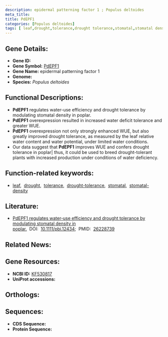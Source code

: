```yaml
---
description: epidermal patterning factor 1 ; Populus deltoides
meta_title:
title: PdEPF1
categories: [Populus deltoides]
tags: [ leaf,drought,tolerance,drought tolerance,stomatal,stomatal density ]
---
```


## Gene Details:
- **Gene ID:** []()
- **Gene Symbol:** <u>PdEPF1</u>
- **Gene Name:** epidermal patterning factor 1
- **Genome:** []()
- **Species:** *Populus deltoides*

## Functional Descriptions:
   - **PdEPF1** regulates water-use efficiency and drought tolerance by modulating stomatal density in poplar.
   - **PdEPF1** overexpression resulted in increased water deficit tolerance and greater WUE.
   - **PdEPF1** overexpression not only strongly enhanced WUE, but also greatly improved drought tolerance, as measured by the leaf relative water content and water potential, under limited water conditions.
   - Our data suggest that **PdEPF1** improves WUE and confers drought tolerance in poplar| thus, it could be used to breed drought-tolerant plants with increased production under conditions of water deficiency.

## Function-related keywords:
   - [leaf](/tags/leaf/),&nbsp;&nbsp;[drought](/tags/drought/),&nbsp;&nbsp;[tolerance](/tags/tolerance/),&nbsp;&nbsp;[drought-tolerance](/tags/drought-tolerance/),&nbsp;&nbsp;[stomatal](/tags/stomatal/),&nbsp;&nbsp;[stomatal-density](/tags/stomatal-density/)

## Literature:
   - [PdEPF1 regulates water-use efficiency and drought tolerance by modulating stomatal density in poplar.](https://doi.org/10.1111/pbi.12434)&nbsp;&nbsp;DOI:&nbsp;&nbsp;[10.1111/pbi.12434](https://doi.org/10.1111/pbi.12434);&nbsp;&nbsp;PMID:&nbsp;&nbsp;[26228739](https://pubmed.ncbi.nlm.nih.gov/26228739/)

## Related News:

## Gene Resources:
- **NCBI ID:**  [KF530817](https://www.ncbi.nlm.nih.gov/gene/?term=KF530817)
- **UniProt accessions:**  [](https://www.uniprot.org/uniprotkb//entry)

## Orthologs:

## Sequences:
- **CDS Sequence:**
- **Protein Sequence:**
